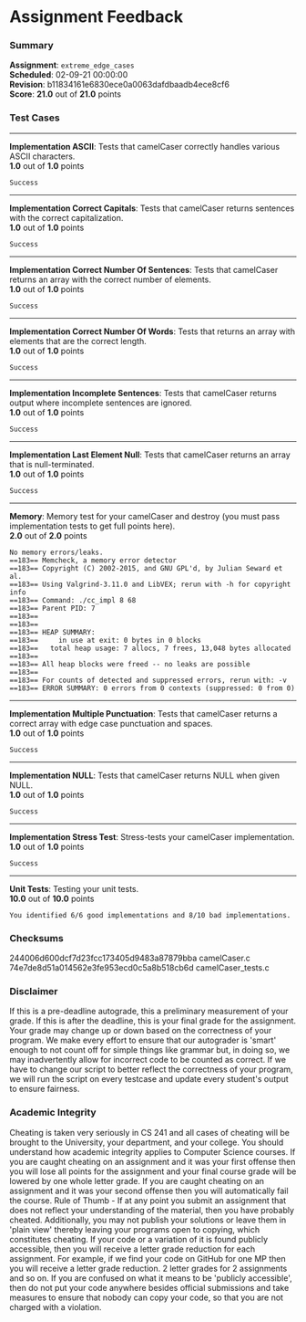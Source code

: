 # Assignment Feedback

### Summary

**Assignment**: `extreme_edge_cases`  
**Scheduled**: 02-09-21 00:00:00  
**Revision**: b11834161e6830ece0a0063dafdbaadb4ece8cf6  
**Score**: **21.0** out of **21.0** points

### Test Cases
---

**Implementation ASCII**: Tests that camelCaser correctly handles various ASCII characters.  
**1.0** out of **1.0** points
```
Success
```
---

**Implementation Correct Capitals**: Tests that camelCaser returns sentences with the correct capitalization.  
**1.0** out of **1.0** points
```
Success
```
---

**Implementation Correct Number Of Sentences**: Tests that camelCaser returns an array with the correct number of elements.  
**1.0** out of **1.0** points
```
Success
```
---

**Implementation Correct Number Of Words**: Tests that returns an array with elements that are the correct length.  
**1.0** out of **1.0** points
```
Success
```
---

**Implementation Incomplete Sentences**: Tests that camelCaser returns output where incomplete sentences are ignored.  
**1.0** out of **1.0** points
```
Success
```
---

**Implementation Last Element Null**: Tests that camelCaser returns an array that is null-terminated.  
**1.0** out of **1.0** points
```
Success
```
---

**Memory**: Memory test for your camelCaser and destroy (you must pass implementation tests to get full points here).  
**2.0** out of **2.0** points
```
No memory errors/leaks.
==183== Memcheck, a memory error detector
==183== Copyright (C) 2002-2015, and GNU GPL'd, by Julian Seward et al.
==183== Using Valgrind-3.11.0 and LibVEX; rerun with -h for copyright info
==183== Command: ./cc_impl 8 68
==183== Parent PID: 7
==183== 
==183== 
==183== HEAP SUMMARY:
==183==     in use at exit: 0 bytes in 0 blocks
==183==   total heap usage: 7 allocs, 7 frees, 13,048 bytes allocated
==183== 
==183== All heap blocks were freed -- no leaks are possible
==183== 
==183== For counts of detected and suppressed errors, rerun with: -v
==183== ERROR SUMMARY: 0 errors from 0 contexts (suppressed: 0 from 0)
```
---

**Implementation Multiple Punctuation**: Tests that camelCaser returns a correct array with edge case punctuation and spaces.  
**1.0** out of **1.0** points
```
Success
```
---

**Implementation NULL**: Tests that camelCaser returns NULL when given NULL.  
**1.0** out of **1.0** points
```
Success
```
---

**Implementation Stress Test**: Stress-tests your camelCaser implementation.  
**1.0** out of **1.0** points
```
Success
```
---

**Unit Tests**: Testing your unit tests.  
**10.0** out of **10.0** points
```
You identified 6/6 good implementations and 8/10 bad implementations.
```
### Checksums

244006d600dcf7d23fcc173405d9483a87879bba camelCaser.c  
74e7de8d51a014562e3fe953ecd0c5a8b518cb6d camelCaser_tests.c


### Disclaimer
If this is a pre-deadline autograde, this a preliminary measurement of your grade.
If this is after the deadline, this is your final grade for the assignment.
Your grade may change up or down based on the correctness of your program.
We make every effort to ensure that our autograder is 'smart' enough to not count off
for simple things like grammar but, in doing so, we may inadvertently allow for
incorrect code to be counted as correct.
If we have to change our script to better reflect the correctness of your program,
we will run the script on every testcase and update every student's output to ensure fairness.



### Academic Integrity
Cheating is taken very seriously in CS 241 and all cases of cheating will be brought to the University, your department, and your college.
You should understand how academic integrity applies to Computer Science courses.
If you are caught cheating on an assignment and it was your first offense then you will lose all points for the assignment and your final course
grade will be lowered by one whole letter grade. If you are caught cheating on an assignment and it was your second offense then you will automatically fail the course.
Rule of Thumb - If at any point you submit an assignment that does not reflect your understanding of the material, then you have probably cheated.
Additionally, you may not publish your solutions or leave them in 'plain view' thereby leaving your programs open to copying, which constitutes cheating.
If your code or a variation of it is found publicly accessible, then you will receive a letter grade reduction for each assignment.
For example, if we find your code on GitHub for one MP then you will receive a letter grade reduction. 2 letter grades for 2 assignments and so on.
If you are confused on what it means to be 'publicly accessible', then do not put your code anywhere besides official submissions and take measures
to ensure that nobody can copy your code, so that you are not charged with a violation.


